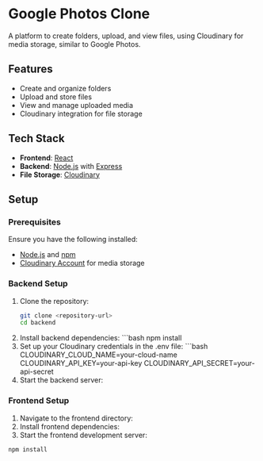 # Google Photos Clone

A platform to create folders, upload, and view files, using Cloudinary for media storage, similar to Google Photos.

## Features

- Create and organize folders
- Upload and store files
- View and manage uploaded media
- Cloudinary integration for file storage

## Tech Stack

- **Frontend**: [React](https://reactjs.org/)
- **Backend**: [Node.js](https://nodejs.org/) with [Express](https://expressjs.com/)
- **File Storage**: [Cloudinary](https://cloudinary.com/)

## Setup

### Prerequisites

Ensure you have the following installed:

- [Node.js](https://nodejs.org/) and [npm](https://www.npmjs.com/)
- [Cloudinary Account](https://cloudinary.com/) for media storage

### Backend Setup

1. Clone the repository:
   ```bash
   git clone <repository-url>
   cd backend
2. Install backend dependencies:  ```bash
  npm install
3. Set up your Cloudinary credentials in the .env file: ```bash CLOUDINARY_CLOUD_NAME=your-cloud-name
CLOUDINARY_API_KEY=your-api-key
CLOUDINARY_API_SECRET=your-api-secret
4. Start the backend server:

### Frontend Setup
1. Navigate to the frontend directory:
2. Install frontend dependencies:
3. Start the frontend development server:
  ```bash
  npm install


